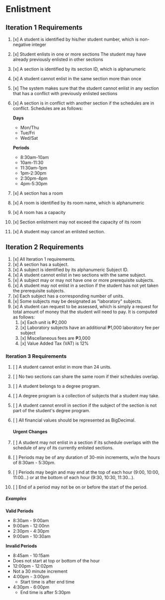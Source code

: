 # Enlistment

## Iteration 1 Requirements

1. [x] A student is identified by his/her student number, which is non-negative integer
2. [x] Student enlists in one or more sections The student may have already previously enlisted in other sections
3. [x] A section is identified by its section ID, which is alphanumeric
4. [x] A student cannot enlist in the same section more than once
5. [x] The system makes sure that the student cannot enlist in any section that has a conflict with previously enlisted sections
6. [x] A section is in conflict with another section if the schedules are in conflict. Schedules are as follows:
   
    **Days**
      - Mon/Thu
      - Tue/Fri
      - Wed/Sat

    **Periods**
      - 8:30am-10am 
      - 10am-11:30
      - 11:30am-1pm
      - 1pm-2:30pm
      - 2:30pm-4pm
      - 4pm-5:30pm

7. [x] A section has a room
8. [x] A room is identified by its room name, which is alphanumeric
9. [x] A room has a capacity
10. [x] Section enlistment may not exceed the capacity of its room
11. [x] A student may cancel an enlisted section.

## Iteration 2 Requirements

1. [x] All Iteration 1 requirements.
2. [x] A section has a subject.
3. [x] A subject is identified by its alphanumeric Subject ID.
4. [x] A student cannot enlist in two sections with the same subject.
5. [x] A subject may or may not have one or more prerequisite subjects.
6. [x] A student may not enlist in a section if the student has not yet taken the prerequisite subjects.
7. [x] Each subject has a corresponding number of units.
8. [x] Some subjects may be designated as "laboratory" subjects.
9. [x] A student can request to be assessed, which is simply a request for total amount of money that the student will need to pay. It is computed as follows:
   1. [x] Each unit is ₱2,000
   2. [x] Laboratory subjects have an additional ₱1,000 laboratory fee per subject
   3. [x] Miscellaneous fees are ₱3,000
   4. [x] Value Added Tax (VAT) is 12%

### Iteration 3 Requirements
1. [ ] A student cannot enlist in more than 24 units.
2. [ ] No two sections can share the same room if their schedules overlap.
3. [ ] A student belongs to a degree program.
4. [ ] A degree program is a collection of subjects that a student may take.
5. [ ] A student cannot enroll in section if the subject of the section is not part of the student's degree program.
6. [ ] All financial values should be represented as BigDecimal.

   #### Urgent Changes
7. [ ] A student may not enlist in a section if its schedule overlaps with the schedule of any of its currently enlisted sections.
8. [ ] Periods may be of any duration of 30-min increments, w/in the hours of 8:30am - 5:30pm.
9. [ ] Periods may begin and may end at the top of each hour (9:00, 10:00, 11:00...) or at the bottom of each hour (9:30, 10:30, 11:30...).
10. [ ] End of a period may not be on or before the start of the period.

##### Examples

   **Valid Periods**
   - 8:30am - 9:00am
   - 9:00am - 12:00nn
   - 2:30pm - 4:30pm
   - 9:00am - 10:30am

   **Invalid Periods**
   - 8:45am - 10:15am
   - Does not start at top or bottom of the hour
   - 12:00pm - 12:02pm
   - Not a 30 minute increment
   - 4:00pm - 3:00pm
     - Start time is after end time
   - 4:30pm - 6:00pm
     - End time is after 5:30pm

